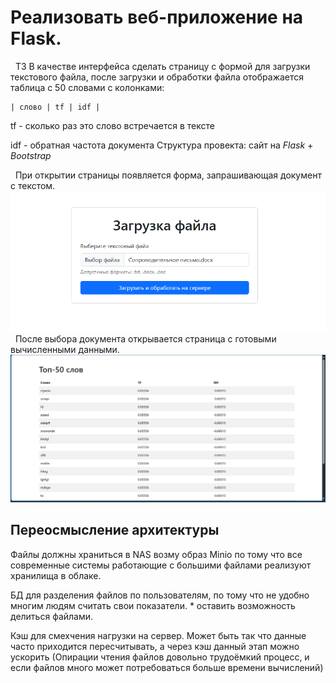 # Реализовать веб-приложение на Flask. 
&nbsp; ТЗ В качестве интерфейса сделать страницу с формой для загрузки текстового файла, после загрузки и обработки файла отображается таблица с 50 словами с колонками:

	| слово | tf | idf |
tf - сколько раз это слово встречается в тексте

idf - обратная частота документа
Структура провекта: сайт на *Flask* + *Bootstrap* 

&nbsp; При открытии страницы появляется форма, запрашивающая документ с текстом.
 ![alt text](https://github.com/XCX7276/PFSS/blob/main/images/image.png)
&nbsp; После выбора документа открывается страница с готовыми вычисленными данными.
 ![alt text](https://github.com/XCX7276/PFSS/blob/main/images/image-1.png)


 ## Переосмысление архитектуры 
Файлы должны храниться в NAS  возму образ Minio по тому что все современные системы работающие с большими файлами реализуют хранилища в облаке.

БД для разделения файлов по пользователям, по тому что не удобно многим людям считать свои показатели. * оставить возможность делиться файлами.

Кэш для смехчения нагрузки на сервер. Может быть так что данные часто приходится пересчитывать, а через кэш данный этап можно ускорить (Опирации чтения файлов довольно трудоёмкий процесс, и если файлов много может потребоваться больше времени вычислений)

 
